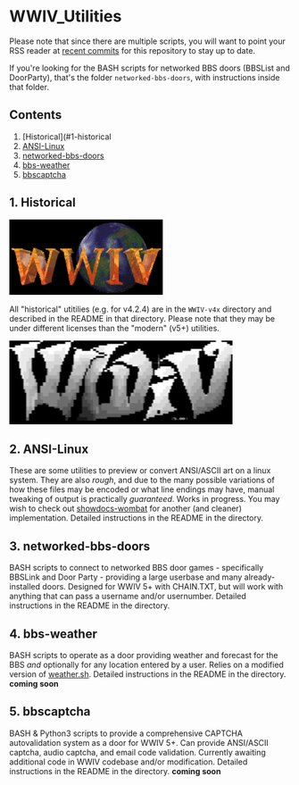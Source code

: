 # WWIV_Utilities

Please note that since there are multiple scripts, you will want to point your 
RSS reader at [recent commits](https://github.com/uriel1998/WWIV_Utilities/commits/master.atom) 
for this repository to stay up to date.

If you're looking for the BASH scripts for networked BBS doors (BBSList and DoorParty),
that's the folder `networked-bbs-doors`, with instructions inside that folder.


## Contents
 1. [Historical](#1-historical
 2. [ANSI-Linux](#2-ansi-linux)
 3. [networked-bbs-doors](#3-networked-bbs-doors)
 4. [bbs-weather](#4-bbs-weather)
 5. [bbscaptcha](#5-bbscaptcha)


## 1. Historical

![WWIV v4 logo](https://raw.githubusercontent.com/uriel1998/WWIV_Utilities/master/docs/wwiv-4.jpg "WWIV v4 logo")

All "historical" utitilies (e.g. for v4.2.4) are in the `WWIV-v4x` directory and 
described in the README in that directory.  Please note that they may be under 
different licenses than the "modern" (v5+) utilities.
 
![WWIV v5 logo](https://raw.githubusercontent.com/uriel1998/WWIV_Utilities/master/docs/wwiv-5.jpg "WWIV v5 logo") 
 
## 2. ANSI-Linux

These are some utilities to preview or convert ANSI/ASCII art on a linux system. 
They are also *rough*, and due to the many possible variations of how these 
files may be encoded or what line endings may have, manual tweaking 
of output is practically *guaranteed*.  Works in progress.  You may wish to check out
[showdocs-wombat](http://uriel1998.github.io/showdocs-wombat/) for another (and 
cleaner) implementation. Detailed instructions in the README in the directory.

## 3. networked-bbs-doors

BASH scripts to connect to networked BBS door games - specifically BBSLink and 
Door Party - providing a large userbase and many already-installed doors. Designed
for WWIV 5+ with CHAIN.TXT, but will work with anything that can pass a 
username and/or usernumber.  Detailed instructions in the README in the directory.

## 4. bbs-weather

BASH scripts to operate as a door providing weather and forecast for the 
BBS *and* optionally for any location entered by a user.  Relies on a modified 
version of [weather.sh](https://uriel1998.github.io/weather.sh/).  Detailed 
instructions in the README in the directory.  **coming soon**

## 5. bbscaptcha

BASH & Python3 scripts to provide a comprehensive CAPTCHA autovalidation system 
as a door for WWIV 5+. Can provide ANSI/ASCII captcha, audio captcha, and 
email code validation. Currently awaiting additional code in WWIV codebase 
and/or modification. Detailed 
instructions in the README in the directory. **coming soon**
